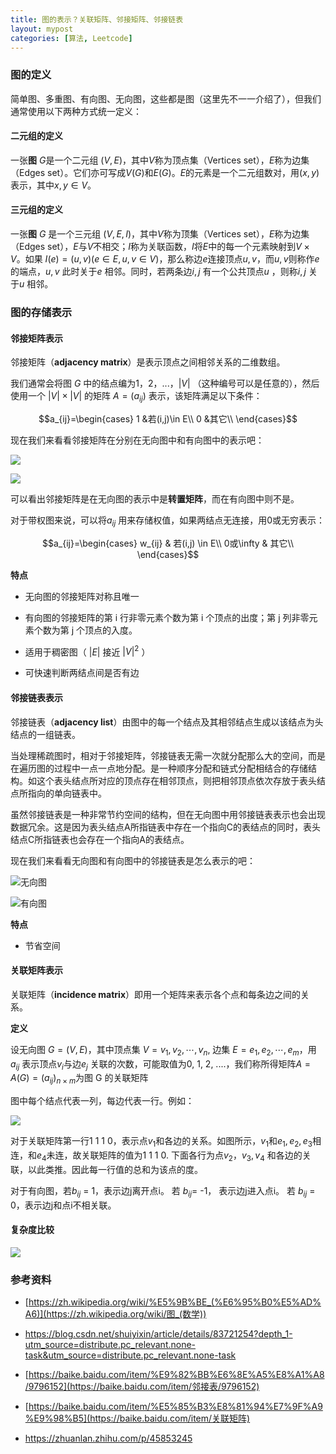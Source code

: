 ```yaml
---
title: 图的表示？关联矩阵、邻接矩阵、邻接链表
layout: mypost
categories: [算法, Leetcode]
---
```




### 图的定义

简单图、多重图、有向图、无向图，这些都是图（这里先不一一介绍了），但我们通常使用以下两种方式统一定义：

#### 二元组的定义

一张**图** $G$是一个二元组 $(V,E)$，其中$V$称为顶点集（Vertices set），$E$称为边集（Edges set）。它们亦可写成$V(G)$和$E(G)$。$E$的元素是一个二元组数对，用$(x,y)$表示，其中$x,y \in V$。

#### 三元组的定义

一张**图** $G$ 是一个三元组 $(V,E,I)$，其中$V$称为顶集（Vertices set），$E$称为边集（Edges set），$E$与$V$不相交；$I$称为关联函数，$I$将$E$中的每一个元素映射到$V \times V$。如果 $I(e)=(u,v)(e\in E,u,v\in V)$，那么称边$e$连接顶点$u,v$，而$u,v$则称作$e$的端点，$u,v$ 此时关于$e$ 相邻。同时，若两条边$i,j$ 有一个公共顶点$u$ ，则称$i,j$ 关于$u$ 相邻。

### 图的存储表示

#### 邻接矩阵表示

邻接矩阵（**adjacency matrix**）是表示顶点之间相邻关系的二维数组。

我们通常会将图 $G$ 中的结点编为1，2，...，$|V|$ （这种编号可以是任意的），然后使用一个 $|V| \times |V|$ 的矩阵 $A=(a_{ij})$ 表示，该矩阵满足以下条件：

$$a_{ij}=\begin{cases}
1 &若(i,j)\in E\\
0 &其它\\
\end{cases}$$

现在我们来看看邻接矩阵在分别在无向图中和有向图中的表示吧：

![](https://cdn.jsdelivr.net/gh/zhyjc6/My-Pictures/2020/03/20200311113240.png)

![](https://cdn.jsdelivr.net/gh/zhyjc6/My-Pictures/2020/03/20200311114055.png)

可以看出邻接矩阵是在无向图的表示中是**转置矩阵**，而在有向图中则不是。

对于带权图来说，可以将$a_{ij}$ 用来存储权值，如果两结点无连接，用0或无穷表示：

$$a_{ij}=\begin{cases}
w_{ij} & 若(i,j) \in E\\
0或\infty & 其它\\
\end{cases}$$

**特点**

- 无向图的邻接矩阵对称且唯一

- 有向图的邻接矩阵的第 i 行非零元素个数为第 i 个顶点的出度；第 j 列非零元素个数为第 j 个顶点的入度。

- 适用于稠密图（ $|E|$ 接近 $|V|^2$ ）

- 可快速判断两结点间是否有边

  

#### 邻接链表表示

邻接链表（**adjacency list**）由图中的每一个结点及其相邻结点生成以该结点为头结点的一组链表。

当处理稀疏图时，相对于邻接矩阵，邻接链表无需一次就分配那么大的空间，而是在遍历图的过程中一点一点地分配。是一种顺序分配和链式分配相结合的存储结构。如这个表头结点所对应的顶点存在相邻顶点，则把相邻顶点依次存放于表头结点所指向的单向链表中。

虽然邻接链表是一种非常节约空间的结构，但在无向图中用邻接链表表示也会出现数据冗余。这是因为表头结点A所指链表中存在一个指向C的表结点的同时，表头结点C所指链表也会存在一个指向A的表结点。

现在我们来看看无向图和有向图中的邻接链表是怎么表示的吧：

![无向图](https://cdn.jsdelivr.net/gh/zhyjc6/My-Pictures/2020/03/20200311113749.png)

![有向图](https://cdn.jsdelivr.net/gh/zhyjc6/My-Pictures/2020/03/20200311115937.png)

**特点**

- 节省空间



#### 关联矩阵表示

关联矩阵（**incidence matrix**）即用一个矩阵来表示各个点和每条边之间的关系。

**定义**

设无向图 $G=(V, E)$，其中顶点集 $V=v_1,v_2,⋯,v_n$, 边集 $E=e_1,e_2,⋯,e_m$，用 $a_{ij}$ 表示顶点$v_i$与边$e_j$ 关联的次数，可能取值为0, 1, 2, ....，我们称所得矩阵$A=A(G)=(a_{ij})_{n\times m}$为图 G 的关联矩阵

图中每个结点代表一列，每边代表一行。例如：

![](https://cdn.jsdelivr.net/gh/zhyjc6/My-Pictures/2020/03/20200311130738.png)

对于关联矩阵第一行1 1 1 0，表示点$v_1$和各边的关系。如图所示，$v_1$和$e_1,e_2,e_3$相连，和$e_4$未连，故关联矩阵的值为1 1 1 0. 下面各行为点$v_2，v_3, v_4$ 和各边的关联，以此类推。因此每一行值的总和为该点的度。

对于有向图，若$b_{ij}$ = 1，表示边j离开点i。 若 $b_{ij}$= -1， 表示边j进入点i。 若 $b_{ij}$ = 0，表示边j和点i不相关联。

#### 复杂度比较

![](https://cdn.jsdelivr.net/gh/zhyjc6/My-Pictures/2020/03/20200311105806.png)

### 参考资料

- [https://zh.wikipedia.org/wiki/%E5%9B%BE_(%E6%95%B0%E5%AD%A6)](https://zh.wikipedia.org/wiki/图_(数学))

- https://blog.csdn.net/shuiyixin/article/details/83721254?depth_1-utm_source=distribute.pc_relevant.none-task&utm_source=distribute.pc_relevant.none-task

- [https://baike.baidu.com/item/%E9%82%BB%E6%8E%A5%E8%A1%A8/9796152](https://baike.baidu.com/item/邻接表/9796152)

- [https://baike.baidu.com/item/%E5%85%B3%E8%81%94%E7%9F%A9%E9%98%B5](https://baike.baidu.com/item/关联矩阵)

- https://zhuanlan.zhihu.com/p/45853245

  